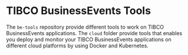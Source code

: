 # TIBCO BusinessEvents Tools
The `be-tools` repository provide different tools to work on TIBCO BusinessEvents applications.
The `cloud` folder provide tools that enables you deploy and monitor your TIBCO BusinessEvents applications on different cloud platforms by using Docker and Kubernetes.
